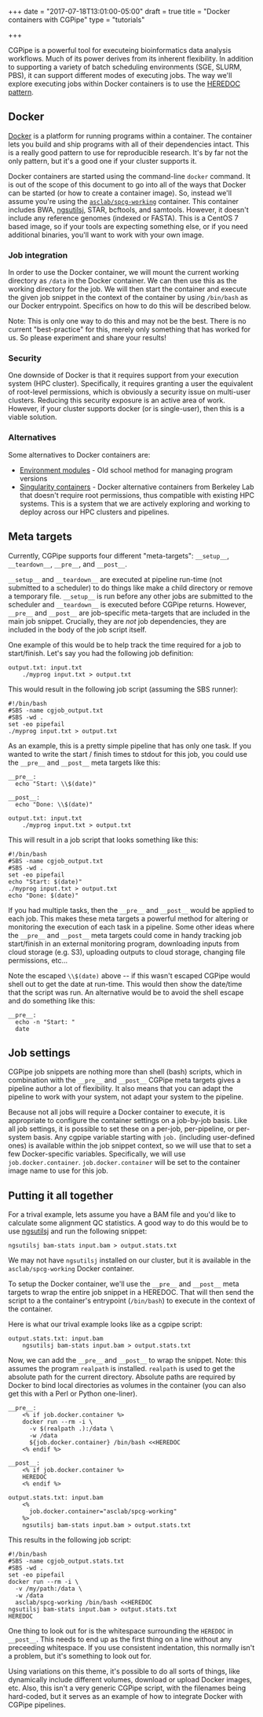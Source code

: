 +++
date = "2017-07-18T13:01:00-05:00"
draft = true
title = "Docker containers with CGPipe"
type = "tutorials"

+++

CGPipe is a powerful tool for executeing bioinformatics data analysis workflows. Much
of its power derives from its inherent flexibility. In addition to supporting a variety of batch
scheduling environments (SGE, SLURM, PBS), it can support different modes of 
executing jobs. The way we'll explore executing jobs within Docker containers is to use the 
[HEREDOC pattern](https://en.wikipedia.org/wiki/Here_document).


## Docker

[Docker](https://www.docker.com/what-docker) is a platform for running programs within a container.
The container lets you build and ship programs with all of their dependencies intact. This is a
really good pattern to use for reproducible research. It's by far not the only pattern, but it's a
good one if your cluster supports it.

Docker containers are started using the command-line `docker` command. It is out of the scope of this
document to go into all of the ways that Docker can be started (or how to create a container image). So,
instead we'll assume you're using the [`asclab/spcg-working`](https://hub.docker.com/r/asclab/spcg-working/) 
container. This container includes BWA, [ngsutilsj](/projects/ngsutilsj), STAR, bcftools, 
and samtools. However, it doesn't include any reference genomes (indexed or FASTA). This is a CentOS 7 based
image, so if your tools are expecting something else, or if you need additional binaries, you'll want to
work with your own image.

### Job integration

In order to use the Docker container, we will mount the current working directory as `/data` 
in the Docker container. We can then use this as the working directory for the job. We will then start the 
container and execute the given job snippet in the context of the container by using `/bin/bash` as our 
Docker entrypoint. Specifics on  how to do this will be described below.

Note: This is only one way to do this and may not be the best. There is no current "best-practice" for this,
merely only something that has worked for us. So please experiment and share your results!

### Security

One downside of Docker is that it requires support from your execution system (HPC cluster). Specifically, 
it requires granting a user the equivalent of root-level permissions, which is obviously a security issue
on multi-user clusters. Reducing this security exposure is an active area of work. However, if your
cluster supports docker (or is single-user), then this is a viable solution.

### Alternatives

Some alternatives to Docker containers are: 

* [Environment modules](http://modules.sourceforge.net) - Old school method for managing program versions
* [Singularity containers](http://singularity.lbl.gov/) - Docker alternative containers from Berkeley Lab that doesn't require root permissions, thus compatible with existing HPC systems. This is a system that we are actively exploring and working to deploy across our HPC clusters and pipelines.


## Meta targets

Currently, CGPipe supports four different "meta-targets": `__setup__`, `__teardown__`, `__pre__`, and `__post__`.


`__setup__` and `__teardown__` are executed at pipeline run-time (not submitted to a scheduler) to do things like
make a child directory or remove a temporary file. `__setup__` is run before any other jobs are submitted to the 
scheduler and `__teardown__` is executed before CGPipe returns. However, `__pre__` and `__post__` are job-specific 
meta-targets that are included in the main job snippet. Crucially, they are *not* job dependencies, they are included
in the body of the job script itself.

One example of this would be to help track the time required for a job to start/finish.  Let's say you had the 
following job definition:

    output.txt: input.txt
        ./myprog input.txt > output.txt

This would result in the following job script (assuming the SBS runner):

    #!/bin/bash
    #SBS -name cgjob_output.txt
    #SBS -wd .
    set -eo pipefail
    ./myprog input.txt > output.txt


As an example, this is a pretty simple pipeline that has only one task. If you wanted to write the start / finish
times to stdout for this job, you could use the `__pre__` and `__post__` meta targets like this:

    __pre__:
      echo "Start: \\$(date)"

    __post__:
      echo "Done: \\$(date)"

    output.txt: input.txt
        ./myprog input.txt > output.txt

This will result in a job script that looks something like this:

    #!/bin/bash
    #SBS -name cgjob_output.txt
    #SBS -wd .
    set -eo pipefail
    echo "Start: $(date)"
    ./myprog input.txt > output.txt
    echo "Done: $(date)"

If you had multiple tasks, then the `__pre__` and `__post__` would be applied to each job. This makes these meta
targets a powerful method for altering or monitoring the execution of each task in a pipeline. Some other ideas where
the `__pre__` and `__post__` meta targets could come in handy tracking job start/finish in an external 
monitoring program, downloading inputs from cloud storage (e.g. S3), uploading outputs to cloud storage, changing file
permissions, etc...

Note the escaped `\\$(date)` above -- if this wasn't escaped CGPipe would shell out to get the date at run-time. This would
then show the date/time that the script was run. An alternative would be to avoid the shell escape and do something 
like this:

    __pre__:
      echo -n "Start: "
      date



## Job settings

CGPipe job snippets are nothing more than shell (bash) scripts, which in combination with the `__pre__`
and `__post__` CGPipe meta targets gives a pipeline author a lot of flexibility. It also means
that you can adapt the pipeline to work with your system, not adapt your system to the pipeline.

Because not all jobs will require a Docker container to execute, it is appropriate to configure the container
settings on a job-by-job basis. Like all job settings, it is possible to set these on a per-job, per-pipeline, 
or per-system basis. Any cgpipe variable starting with `job.` (including user-defined ones) is available within
the job snippet context, so we will use that to set a few Docker-specific variables. Specifically, we will use
`job.docker.container`. `job.docker.container` will be set to the container image name to use for this
job.


## Putting it all together

For a trival example, lets assume you have a BAM file and you'd like to calculate some alignment QC statistics.
A good way to do this would be to use [ngsutilsj](/projects/ngsutilsj) and run the following snippet:

    ngsutilsj bam-stats input.bam > output.stats.txt

We may not have `ngsutilsj` installed on our cluster, but it is available in the `asclab/spcg-working` Docker container.


To setup the Docker container, we'll use the `__pre__` and `__post__` 
meta targets to wrap the entire job snippet in a HEREDOC. That will then send the script to a the container's 
entrypoint (`/bin/bash`) to execute in the context of the container.

Here is what our trival example looks like as a cgpipe script:

    output.stats.txt: input.bam
        ngsutilsj bam-stats input.bam > output.stats.txt


Now, we can add the `__pre__` and `__post__` to wrap the snippet. Note: this assumes the program `realpath` 
is installed. `realpath` is used to get the absolute path for the current directory. Absolute paths are
required by Docker to bind local directories as volumes in the container (you can also get this with a 
Perl or Python one-liner).

    __pre__:
        <% if job.docker.container %>
        docker run --rm -i \
          -v $(realpath .):/data \
          -w /data
          ${job.docker.container} /bin/bash <<HEREDOC
        <% endif %>

    __post__:
        <% if job.docker.container %>
        HEREDOC
        <% endif %>

    output.stats.txt: input.bam
        <%
          job.docker.container="asclab/spcg-working"
        %>
        ngsutilsj bam-stats input.bam > output.stats.txt


This results in the following job script:

    #!/bin/bash
    #SBS -name cgjob_output.stats.txt
    #SBS -wd .
    set -eo pipefail
    docker run --rm -i \
      -v /my/path:/data \
      -w /data
      asclab/spcg-working /bin/bash <<HEREDOC
    ngsutilsj bam-stats input.bam > output.stats.txt
    HEREDOC

One thing to look out for is the whitespace surrounding the `HEREDOC` in `__post__`. This needs to end up 
as the first thing on a line without any preceeding whitespace. If you use consistent indentation, this normally
isn't a problem, but it's something to look out for.

Using variations on this theme, it's possible to do all sorts of things, like dynamically include different volumes,
download or upload Docker images, etc. Also, this isn't a very generic CGPipe script, with the filenames being hard-coded,
but it serves as an example of how to integrate Docker with CGPipe pipelines.
